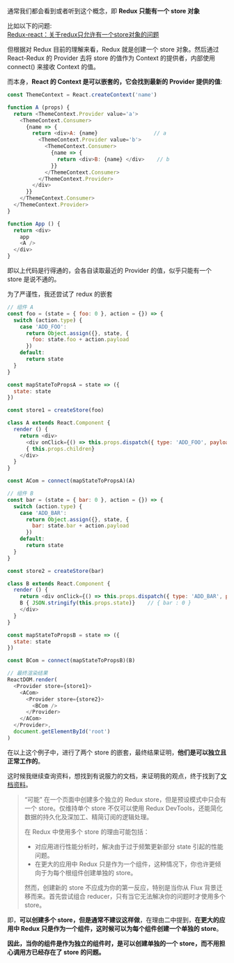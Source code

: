 通常我们都会看到或者听到这个概念，即 **Redux 只能有一个 store 对象**  

比如以下的问题:  
[Redux-react：关于redux只允许有一个store对象的问题](http://react-china.org/t/redux-react-redux-store/3089)

但根据对 Redux 目前的理解来看，Redux 就是创建一个 store 对象。然后通过 React-Redux 的 Provider 去将 store 的值作为 Context 的提供者，内部使用 connect() 来接收 Context 的值。  

而本身，**React 的 Context 是可以嵌套的，它会找到最新的 Provider  提供的值**:  

```js
const ThemeContext = React.createContext('name')

function A (props) {
  return <ThemeContext.Provider value='a'>
    <ThemeContext.Consumer>
      {name => {
        return <div>A: {name}                  // a
          <ThemeContext.Provider value='b'>
            <ThemeContext.Consumer>
              {name => {
                return <div>B: {name} </div>    // b
              }}
            </ThemeContext.Consumer>
          </ThemeContext.Provider>
        </div>
      }}
    </ThemeContext.Consumer>
  </ThemeContext.Provider>
}

function App () {
  return <div>
    app
    <A />
  </div>
}
```

即以上代码是行得通的，会各自读取最近的 Provider 的值，似乎只能有一个 store 是说不通的。

为了严谨性，我还尝试了 redux 的嵌套

```js
// 组件 A
const foo = (state = { foo: 0 }, action = {}) => {
  switch (action.type) {
    case 'ADD_FOO':
      return Object.assign({}, state, {
        foo: state.foo + action.payload
      })
    default:
      return state
  }
}

const mapStateToPropsA = state => ({
  state: state
})

const store1 = createStore(foo)

class A extends React.Component {
  render () {
    return <div>
      <div onClick={() => this.props.dispatch({ type: 'ADD_FOO', payload: 1 })}>A { JSON.stringify(this.props.state)}</div>   // { foo : 0 }
      { this.props.children}
    </div>
  }
}

const ACom = connect(mapStateToPropsA)(A)

// 组件 B
const bar = (state = { bar: 0 }, action = {}) => {
  switch (action.type) {
    case 'ADD_BAR':
      return Object.assign({}, state, {
        bar: state.bar + action.payload
      })
    default:
      return state
  }
}

const store2 = createStore(bar)

class B extends React.Component {
  render () {
    return <div onClick={() => this.props.dispatch({ type: 'ADD_BAR', payload: 2 })}>
    B { JSON.stringify(this.props.state)}    // { bar : 0 }
    </div>
  }
}

const mapStateToPropsB = state => ({
  state: state
})

const BCom = connect(mapStateToPropsB)(B)

// 最终渲染结果
ReactDOM.render(
  <Provider store={store1}>
    <ACom>
      <Provider store={store2}>
        <BCom />
      </Provider>
    </ACom>
  </Provider>,
  document.getElementById('root')
)
```

在以上这个例子中，进行了两个 store 的嵌套，最终结果证明，**他们是可以独立且正常工作的**。  

这时候我继续查询资料，想找到有说服力的文档，来证明我的观点，终于找到了[文档资料](https://cn.redux.js.org/docs/faq/StoreSetup.html)。  

>  “可能” 在一个页面中创建多个独立的 Redux store，但是预设模式中只会有一个 store。仅维持单个 store 不仅可以使用 Redux DevTools，还能简化数据的持久化及深加工、精简订阅的逻辑处理。
>   
> 在 Redux 中使用多个 store 的理由可能包括：
> - 对应用进行性能分析时，解决由于过于频繁更新部分 state 引起的性能问题。
> - 在更大的应用中 Redux 只是作为一个组件，这种情况下，你也许更倾向于为每个根组件创建单独的 store。  
>
> 然而，创建新的 store 不应成为你的第一反应，特别是当你从 Flux 背景迁移而来。首先尝试组合 reducer，只有当它无法解决你的问题时才使用多个 store。

即，**可以创建多个 store，但是通常不建议这样做**，在理由二中提到，**在更大的应用中 Redux 只是作为一个组件，这时候可以为每个组件创建一个单独的 store**。  

**因此，当你的组件是作为独立的组件时，是可以创建单独的一个 store，而不用担心调用方已经存在了 store 的问题。**
